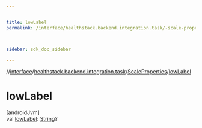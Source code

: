 ```yaml
---


title: lowLabel
permalink: /interface/healthstack.backend.integration.task/-scale-properties/low-label.html



sidebar: sdk_doc_sidebar

---
```



//[interface](/bi_interface.html)/[healthstack.backend.integration.task](../index.html)/[ScaleProperties](index.html)/[lowLabel](low-label.html)



# lowLabel



[androidJvm]\
val [lowLabel](low-label.html): [String](https://kotlinlang.org/api/latest/jvm/stdlib/kotlin/-string/index.html)?






